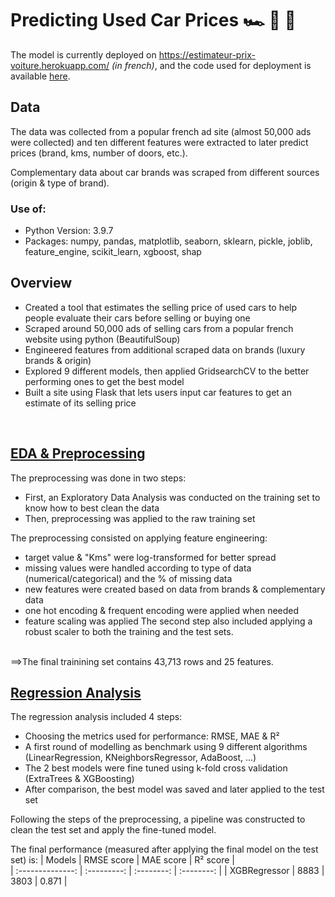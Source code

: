 # Predicting Used Car Prices 🏎️ 🚗 🚙
The model is currently deployed on https://estimateur-prix-voiture.herokuapp.com/ *(in french)*, and the code used for deployment is available [here](https://github.com/pcmaldonado/Estimateur_prix_voiture).

## Data
The data was collected from a popular french ad site (almost 50,000 ads were collected) and ten different features were extracted to later predict prices (brand, kms, number of doors, etc.). 

Complementary data about car brands was scraped from different sources (origin & type of brand).

### Use of:
* Python Version: 3.9.7
* Packages: numpy, pandas, matplotlib, seaborn, sklearn, pickle, joblib, feature_engine, scikit_learn, xgboost, shap

## Overview
* Created a tool that estimates the selling price of used cars to help people evaluate their cars before selling or buying one
* Scraped around 50,000 ads of selling cars from a popular french website using python (BeautifulSoup)
* Engineered features from additional scraped data on brands (luxury brands & origin)
* Explored 9 different models, then applied GridsearchCV to the better performing ones to get the best model
* Built a site using Flask that lets users input car features to get an estimate of its selling price

<br>

## [EDA & Preprocessing](https://github.com/pcmaldonado/Predicting_used_cars_price/tree/main/EDA_Preprocessing)
The preprocessing was done in two steps:
* First, an Exploratory Data Analysis was conducted on the training set to know how to best clean the data
* Then, preprocessing was applied to the raw training set

The preprocessing consisted on applying feature engineering:
* target value & "Kms" were log-transformed for better spread
* missing values were handled according to type of data (numerical/categorical) and the % of missing data
* new features were created based on data from brands & complementary data
* one hot encoding & frequent encoding were applied when needed
* feature scaling was applied
The second step also included applying a robust scaler to both the training and the test sets.

<br> ==>The final trainining set contains 43,713 rows and 25 features.

    

## [Regression Analysis](https://github.com/pcmaldonado/Predicting_used_cars_price/tree/main/Modelling_RegressionAnalysis)
The regression analysis included 4 steps:
* Choosing the metrics used for performance: RMSE, MAE & R²
* A first round of modelling as benchmark using 9 different algorithms (LinearRegression, KNeighborsRegressor, AdaBoost, ...)
* The 2 best models were fine tuned using k-fold cross validation (ExtraTrees & XGBoosting)
* After comparison, the best model was saved and later applied to the test set

Following the steps of the preprocessing, a pipeline was constructed to clean the test set and apply the fine-tuned model.

The final performance (measured after applying the final model on the test set) is:
| Models           |  RMSE score | MAE score   |  R² score  |  
| :--------------: | :---------: | :--------:  | :--------: | 
| XGBRegressor     |  8883       |  3803       |  0.871     | 